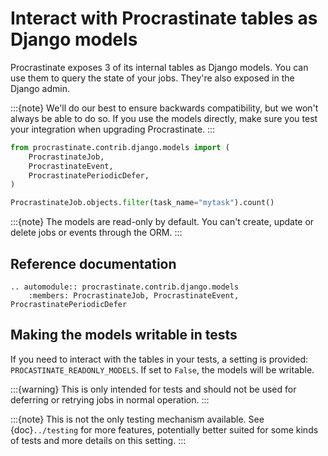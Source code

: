 # Interact with Procrastinate tables as Django models

Procrastinate exposes 3 of its internal tables as Django models. You can use
them to query the state of your jobs. They're also exposed in the Django admin.

:::{note}
We'll do our best to ensure backwards compatibility, but we won't always be
able to do so. If you use the models directly, make sure you test your
integration when upgrading Procrastinate.
:::

```python
from procrastinate.contrib.django.models import (
    ProcrastinateJob,
    ProcrastinateEvent,
    ProcrastinatePeriodicDefer,
)

ProcrastinateJob.objects.filter(task_name="mytask").count()
```

:::{note}
The models are read-only by default. You can't create, update or delete jobs
or events through the ORM.
:::

## Reference documentation


```{eval-rst}
.. automodule:: procrastinate.contrib.django.models
    :members: ProcrastinateJob, ProcrastinateEvent, ProcrastinatePeriodicDefer
```


## Making the models writable in tests

If you need to interact with the tables in your tests, a setting is provided:
`PROCASTINATE_READONLY_MODELS`. If set to `False`, the models will be writable.

:::{warning}
This is only intended for tests and should not be used for deferring or retrying
jobs in normal operation.
:::

:::{note}
This is not the only testing mechanism available. See {doc}`../testing` for more
features, potentially better suited for some kinds of tests and more details on
this setting.
:::

